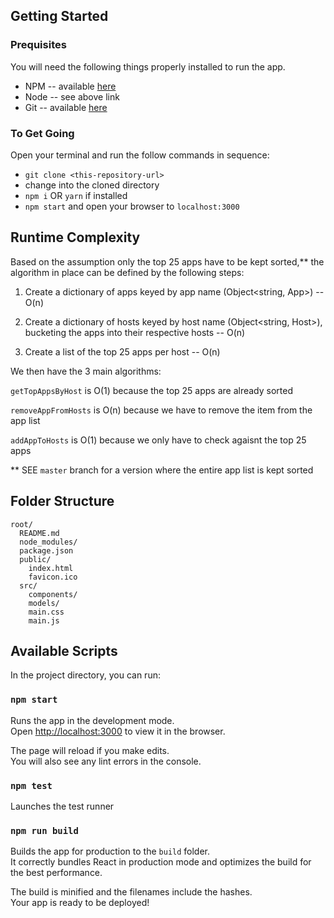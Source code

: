 ## Getting Started

### Prequisites
You will need the following things properly installed to run the app.

* NPM  -- available [here](http://blog.npmjs.org/post/85484771375/how-to-install-npm)
* Node -- see above link
* Git  -- available [here](https://git-scm.com/book/en/v2/Getting-Started-Installing-Git)

### To Get Going
Open your terminal and run the follow commands in sequence:

* `git clone <this-repository-url>`
* change into the cloned directory
* `npm i` OR `yarn` if installed
* `npm start` and open your browser to `localhost:3000`

## Runtime Complexity

Based on the assumption only the top 25 apps have to be kept sorted,**
the algorithm in place can be defined by the following steps:

1. Create a dictionary of apps keyed by app name (Object<string, App>) -- O(n)

2. Create a dictionary of hosts keyed by host name (Object<string, Host>),
   bucketing the apps into their respective hosts -- O(n)

3. Create a list of the top 25 apps per host -- O(n)

We then have the 3 main algorithms:

`getTopAppsByHost` is O(1) because the top 25 apps are already sorted

`removeAppFromHosts` is O(n) because we have to remove the item from the app list

`addAppToHosts` is O(1) because we only have to check agaisnt the top 25 apps

** SEE `master` branch for a version where the entire app list is kept sorted

## Folder Structure

```
root/
  README.md
  node_modules/
  package.json
  public/
    index.html
    favicon.ico
  src/
    components/
    models/
    main.css
    main.js
```

## Available Scripts

In the project directory, you can run:

### `npm start`

Runs the app in the development mode.<br>
Open [http://localhost:3000](http://localhost:3000) to view it in the browser.

The page will reload if you make edits.<br>
You will also see any lint errors in the console.

### `npm test`

Launches the test runner<br>

### `npm run build`

Builds the app for production to the `build` folder.<br>
It correctly bundles React in production mode and optimizes the build for the best performance.

The build is minified and the filenames include the hashes.<br>
Your app is ready to be deployed!
